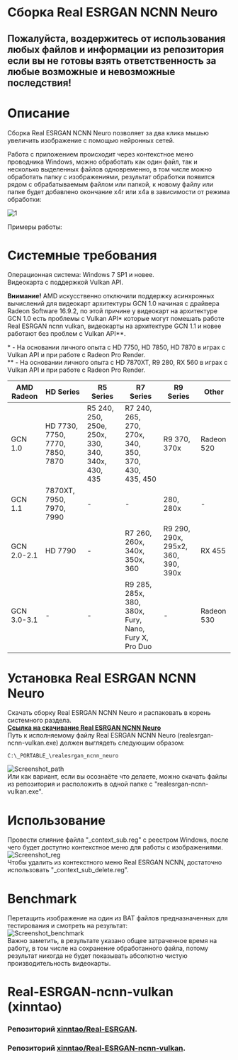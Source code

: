 # Сборка Real ESRGAN NCNN Neuro
## Пожалуйста, воздержитесь от использования любых файлов и информации из репозитория если вы не готовы взять ответственность за любые возможные и невозможные последствия!
# Описание
Сборка Real ESRGAN NCNN Neuro позволяет за два клика мышью увеличить изображение с помощью нейронных сетей.

Работа с приложением происходит через контекстное меню проводника Windows, можно обработать как один файл, так и несколько выделенных файлов одновременно, в том числе можно обработать папку с изображениями, результат обработки появится рядом с обрабатываемым файлом или папкой, к новому файлу или папке будет добавлено окончание x4r или x4a в зависимости от режима обработки:

![1](https://user-images.githubusercontent.com/19572158/236633827-146a775c-e14d-4398-bb9d-a6850c009a0a.jpg)

Примеры работы:


# Системные требования
Операционная система: Windows 7 SP1 и новее.\
Видеокарта с поддержкой Vulkan API.

**Внимание!** AMD искусственно отключили поддержку асинхронных вычислений для видеокарт архитектуры GCN 1.0 начиная с драйвера Radeon Software 16.9.2, по этой причине у видеокарт на архитектуре GCN 1.0 есть проблемы с Vulkan API* которые могут помешать работе Real ESRGAN ncnn vulkan, видеокарты на архитектуре GCN 1.1 и новее работают без проблем с Vulkan API**.

\* - На основании личного опыта с HD 7750, HD 7850, HD 7870 в играх с Vulkan API и при работе с Radeon Pro Render.\
\** - На основании личного опыта с HD 7870XT, R9 280, RX 560 в играх с Vulkan API и при работе с Radeon Pro Render.

|AMD Radeon|HD Series|R5 Series|R7 Series|R9 Series|Other|
|---|---|---|---|---|---|
|GCN 1.0|HD 7730, 7750, 7770, 7850, 7870|R5 240, 250, 250e, 250x, 330, 340, 340x, 430, 435|R7 240, 265, 270, 270x, 340, 350, 370, 430, 435, 450|R9 370, 370x|Radeon 520|
|GCN 1.1|7870XT, 7950, 7970, 7990|-|-|280, 280x|-|
|GCN 2.0-2.1|HD 7790|-|R7 260, 260x, 340x, 350x, 360|R9 290, 290x, 295x2, 360, 390, 390x|RX 455|
|GCN 3.0-3.1|-|-|R9 285, 285x, 380, 380x, Fury, Nano, Fury X, Pro Duo|-|Radeon 530|

# Установка Real ESRGAN NCNN Neuro
Скачать сборку Real ESRGAN NCNN Neuro и распаковать в корень системного разделa.\
**[Ссылка на скачивание Real ESRGAN NCNN Neuro](https://github.com/Shedou/Neuro/releases/tag/esrgan_v2)**\
Путь к исполняемому файлу Real ESRGAN NCNN Neuro (realesrgan-ncnn-vulkan.exe) должен выглядеть следующим образом:
```
C:\_PORTABLE_\realesrgan_ncnn_neuro
```
![Screenshot_path](https://user-images.githubusercontent.com/19572158/230571049-c20d69f3-ac9d-4e34-8776-e8bf7cb4f2a3.png)\
Или как вариант, если вы осознаёте что делаете, можно скачать файлы из репозитория и расположить в одной папке с "realesrgan-ncnn-vulkan.exe".
# Использование
Провести слияние файла "_context_sub.reg" с реестром Windows, после чего будет доступно контекстное меню для работы с изображениями.\
![Screenshot_reg](https://user-images.githubusercontent.com/19572158/230574751-4f254afb-7236-4960-8ba7-3ef82d0aedf0.png)\
Чтобы удалить из контекстного меню Real ESRGAN NCNN, достаточно использовать "_context_sub_delete.reg".
# Benchmark
Перетащить изображение на один из BAT файлов предназначенных для тестирования и смотреть на результат:\
![Screenshot_benchmark](https://user-images.githubusercontent.com/19572158/230573731-509b2538-6578-4bdf-a4d4-7a03707c3f90.jpg)\
Важно заметить, в результате указано общее затраченное время на работу, в том числе на сохранение обработанного файла, потому результат никогда не будет показывать абсолютно чистую производительность видеокарты.
# Real-ESRGAN-ncnn-vulkan (xinntao)
### Репозиторий [xinntao/Real-ESRGAN](https://github.com/xinntao/Real-ESRGAN).
### Репозиторий [xinntao/Real-ESRGAN-ncnn-vulkan](https://github.com/xinntao/Real-ESRGAN-ncnn-vulkan).
